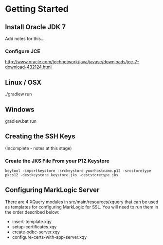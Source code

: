 # Getting Started #

## Install Oracle JDK 7 ##

Add notes for this...

### Configure JCE ###
http://www.oracle.com/technetwork/java/javase/downloads/jce-7-download-432124.html

## Linux / OSX ##
./gradlew run

## Windows ##
gradlew.bat run

## Creating the SSH Keys ##

(Incomplete - notes at this stage)

### Create the JKS File From your P12 Keystore ###
```
keytool -importkeystore -srckeystore yourhostname.p12 -srcstoretype pkcs12 -destkeystore keystore.jks -deststoretype jks
```
## Configuring MarkLogic Server ##

There are 4 XQuery modules in src/main/resources/xquery that can be used as templates for configuring MarkLogic for SSL.  You will need to run them in the order described below:

- insert-template.xqy
- setup-certificates.xqy
- create-xdbc-server.xqy
- configure-certs-with-app-server.xqy




